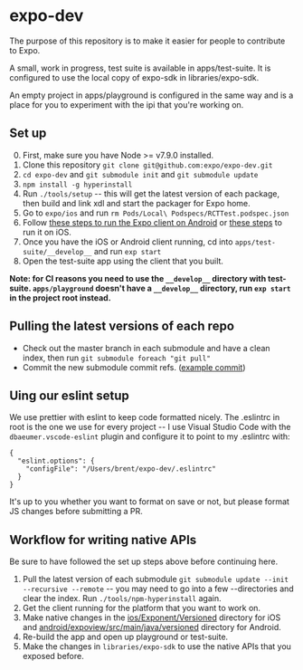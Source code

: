 # expo-dev

The purpose of this repository is to make it easier for people to
contribute to Expo.

A small, work in progress, test suite is available in apps/test-suite.
It is configured to use the local copy of expo-sdk in
libraries/expo-sdk.

An empty project in apps/playground is configured in the same way and is
a place for you to experiment with the ipi that you're working on.

## Set up

0. First, make sure you have Node >= v7.9.0 installed.
1. Clone this repository `git clone git@github.com:expo/expo-dev.git`
2. `cd expo-dev` and `git submodule init` and `git submodule update`
3. `npm install -g hyperinstall`
4. Run `./tools/setup` -- this will get the latest version of each
package, then build and link xdl and start the packager for Expo home.
5. Go to `expo/ios` and run `rm Pods/Local\ Podspecs/RCTTest.podspec.json`
6. Follow [these steps to run the Expo client on
Android](https://github.com/expo/expo#android) or [these
steps](https://github.com/expo/expo#ios) to run it on iOS.
7. Once you have the iOS or Android client running, cd into `apps/test-suite/__develop__` and run `exp start`
8. Open the test-suite app using the client that you built.

**Note: for CI reasons you need to use the `__develop__` directory with
test-suite. `apps/playground` doesn't have a `__develop__` directory,
run `exp start` in the project root instead.**

## Pulling the latest versions of each repo

- Check out the master branch in each submodule and have a clean index,
then run `git submodule foreach "git pull"`
- Commit the new submodule commit refs. ([example commit](https://github.com/expo/expo-dev/commit/e69d197f))

## Uing our eslint setup

We use prettier with eslint to keep code formatted nicely. The .eslintrc
in root is the one we use for every project -- I use Visual Studio Code
with the `dbaeumer.vscode-eslint` plugin and configure it to point to
my .eslintrc with:

```
{
  "eslint.options": {
    "configFile": "/Users/brent/expo-dev/.eslintrc"
  }
}
```

It's up to you whether you want to format on save or not, but please
format JS changes before submitting a PR.

## Workflow for writing native APIs

Be sure to have followed the set up steps above before continuing here.

1. Pull the latest version of each submodule `git submodule update
--init --recursive --remote` -- you may need to go into a few
--directories and clear the index. Run `./tools/npm-hyperinstall` again.
2. Get the client running for the platform that you want to work on.
3. Make native changes in the
[ios/Exponent/Versioned](https://github.com/expo/expo/tree/master/ios/Exponent/Versioned)
directory for iOS and
[android/expoview/src/main/java/versioned](https://github.com/expo/expo/tree/master/android/expoview/src/main/java/versioned)
directory for Android.
4. Re-build the app and open up playground or test-suite.
5. Make the changes in `libraries/expo-sdk` to use the native APIs that
you exposed before.
